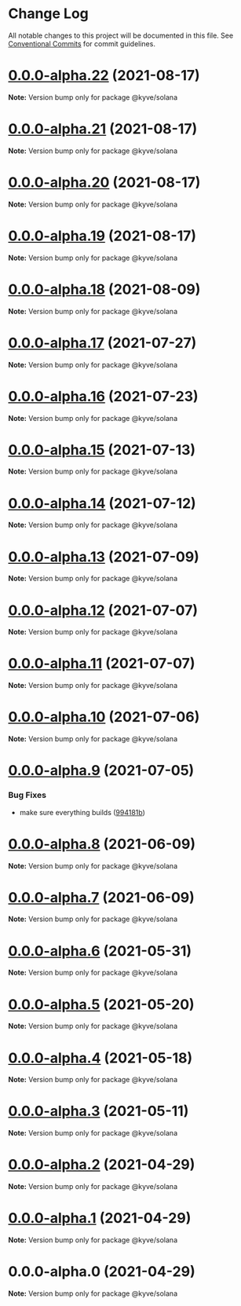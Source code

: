 # Change Log

All notable changes to this project will be documented in this file.
See [Conventional Commits](https://conventionalcommits.org) for commit guidelines.

# [0.0.0-alpha.22](https://github.com/KYVENetwork/solana/compare/@kyve/solana@0.0.0-alpha.21...@kyve/solana@0.0.0-alpha.22) (2021-08-17)

**Note:** Version bump only for package @kyve/solana





# [0.0.0-alpha.21](https://github.com/KYVENetwork/solana/compare/@kyve/solana@0.0.0-alpha.20...@kyve/solana@0.0.0-alpha.21) (2021-08-17)

**Note:** Version bump only for package @kyve/solana





# [0.0.0-alpha.20](https://github.com/KYVENetwork/solana/compare/@kyve/solana@0.0.0-alpha.19...@kyve/solana@0.0.0-alpha.20) (2021-08-17)

**Note:** Version bump only for package @kyve/solana





# [0.0.0-alpha.19](https://github.com/KYVENetwork/solana/compare/@kyve/solana@0.0.0-alpha.18...@kyve/solana@0.0.0-alpha.19) (2021-08-17)

**Note:** Version bump only for package @kyve/solana





# [0.0.0-alpha.18](https://github.com/KYVENetwork/solana/compare/@kyve/solana@0.0.0-alpha.17...@kyve/solana@0.0.0-alpha.18) (2021-08-09)

**Note:** Version bump only for package @kyve/solana





# [0.0.0-alpha.17](https://github.com/KYVENetwork/solana/compare/@kyve/solana@0.0.0-alpha.16...@kyve/solana@0.0.0-alpha.17) (2021-07-27)

**Note:** Version bump only for package @kyve/solana





# [0.0.0-alpha.16](https://github.com/KYVENetwork/solana/compare/@kyve/solana@0.0.0-alpha.15...@kyve/solana@0.0.0-alpha.16) (2021-07-23)

**Note:** Version bump only for package @kyve/solana





# [0.0.0-alpha.15](https://github.com/KYVENetwork/solana/compare/@kyve/solana@0.0.0-alpha.14...@kyve/solana@0.0.0-alpha.15) (2021-07-13)

**Note:** Version bump only for package @kyve/solana





# [0.0.0-alpha.14](https://github.com/KYVENetwork/solana/compare/@kyve/solana@0.0.0-alpha.13...@kyve/solana@0.0.0-alpha.14) (2021-07-12)

**Note:** Version bump only for package @kyve/solana





# [0.0.0-alpha.13](https://github.com/KYVENetwork/solana/compare/@kyve/solana@0.0.0-alpha.12...@kyve/solana@0.0.0-alpha.13) (2021-07-09)

**Note:** Version bump only for package @kyve/solana





# [0.0.0-alpha.12](https://github.com/KYVENetwork/solana/compare/@kyve/solana@0.0.0-alpha.11...@kyve/solana@0.0.0-alpha.12) (2021-07-07)

**Note:** Version bump only for package @kyve/solana





# [0.0.0-alpha.11](https://github.com/KYVENetwork/solana/compare/@kyve/solana@0.0.0-alpha.10...@kyve/solana@0.0.0-alpha.11) (2021-07-07)

**Note:** Version bump only for package @kyve/solana





# [0.0.0-alpha.10](https://github.com/KYVENetwork/solana/compare/@kyve/solana@0.0.0-alpha.9...@kyve/solana@0.0.0-alpha.10) (2021-07-06)

**Note:** Version bump only for package @kyve/solana





# [0.0.0-alpha.9](https://github.com/KYVENetwork/solana/compare/@kyve/solana@0.0.0-alpha.8...@kyve/solana@0.0.0-alpha.9) (2021-07-05)


### Bug Fixes

* make sure everything builds ([994181b](https://github.com/KYVENetwork/solana/commit/994181bbbc4b242c59545b29f7234f8bc0b822e4))





# [0.0.0-alpha.8](https://github.com/KYVENetwork/solana/compare/@kyve/solana@0.0.0-alpha.7...@kyve/solana@0.0.0-alpha.8) (2021-06-09)

**Note:** Version bump only for package @kyve/solana





# [0.0.0-alpha.7](https://github.com/KYVENetwork/solana/compare/@kyve/solana@0.0.0-alpha.6...@kyve/solana@0.0.0-alpha.7) (2021-06-09)

**Note:** Version bump only for package @kyve/solana





# [0.0.0-alpha.6](https://github.com/KYVENetwork/solana/compare/@kyve/solana@0.0.0-alpha.5...@kyve/solana@0.0.0-alpha.6) (2021-05-31)

**Note:** Version bump only for package @kyve/solana





# [0.0.0-alpha.5](https://github.com/KYVENetwork/solana/compare/@kyve/solana@0.0.0-alpha.4...@kyve/solana@0.0.0-alpha.5) (2021-05-20)

**Note:** Version bump only for package @kyve/solana





# [0.0.0-alpha.4](https://github.com/KYVENetwork/solana/compare/@kyve/solana@0.0.0-alpha.3...@kyve/solana@0.0.0-alpha.4) (2021-05-18)

**Note:** Version bump only for package @kyve/solana





# [0.0.0-alpha.3](https://github.com/KYVENetwork/solana/compare/@kyve/solana@0.0.0-alpha.2...@kyve/solana@0.0.0-alpha.3) (2021-05-11)

**Note:** Version bump only for package @kyve/solana





# [0.0.0-alpha.2](https://github.com/KYVENetwork/solana/compare/@kyve/solana@0.0.0-alpha.1...@kyve/solana@0.0.0-alpha.2) (2021-04-29)

**Note:** Version bump only for package @kyve/solana

# [0.0.0-alpha.1](https://github.com/KYVENetwork/solana/compare/@kyve/solana@0.0.0-alpha.0...@kyve/solana@0.0.0-alpha.1) (2021-04-29)

**Note:** Version bump only for package @kyve/solana

# 0.0.0-alpha.0 (2021-04-29)

**Note:** Version bump only for package @kyve/solana
